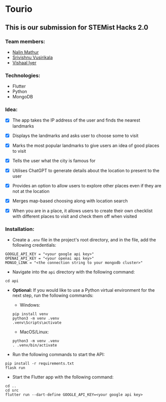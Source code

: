 # Tourio

## This is our submission for STEMist Hacks 2.0

### Team members:

- [Nalin Mathur](https://github.com/DrSnek)
- [Srivishnu Vusirikala](https://github.com/vsmart-06)
- [Vishaal Iyer](https://github.com/EmperorMonke)

### Technologies:

- Flutter
- Python
- MongoDB

### Idea:

- [x] The app takes the IP address of the user and finds the nearest landmarks

- [x] Displays the landmarks and asks user to choose some to visit

- [x] Marks the most popular landmarks to give users an idea of good places to visit

- [x] Tells the user what the city is famous for

- [x] Utilises ChatGPT to generate details about the location to present to the user

- [x] Provides an option to allow users to explore other places even if they are not at the location

- [x] Merges map-based choosing along with location search

- [x] When you are in a place, it allows users to create their own checklist with different places to visit and check them off when visited

### Installation:

- Create a `.env` file in the project's root directory, and in the file, add the following credentials:
```console
GOOGLE_API_KEY = "<your google api key>"
OPENAI_API_KEY = "<your openai api key>"
MONGO_LINK = "<the connection string to your mongodb cluster>"
```

- Navigate into the `api` directory with the following command:
```console
cd api
```

- **Optional:** If you would like to use a Python virtual environment for the next step, run the following commands:

    - Windows:

    ```console
    pip install venv
    python3 -m venv .venv
    .venv\Scripts\activate
    ```

    - MacOS/Linux:

    ```console
    python3 -m venv .venv
    . .venv/bin/activate
    ```

- Run the following commands to start the API:
```console
pip install -r requirements.txt
flask run
```

- Start the Flutter app with the following command:
```console
cd ..
cd src
flutter run --dart-define GOOGLE_API_KEY=<your google api key>
```
